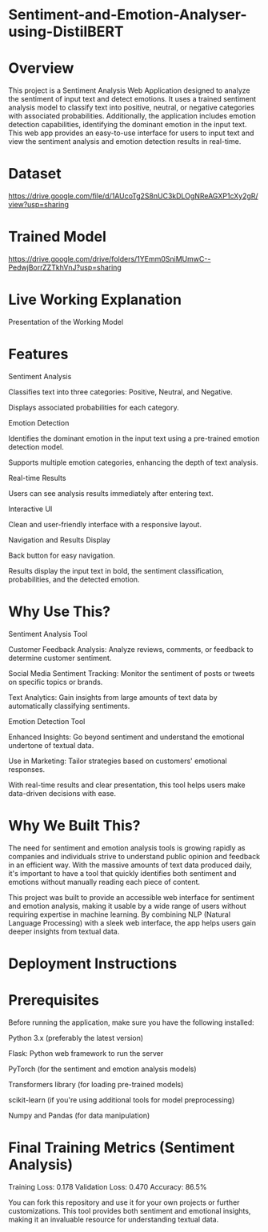 # Sentiment-and-Emotion-Analyser-using-DistilBERT

# Overview

This project is a Sentiment Analysis Web Application designed to analyze the sentiment of input text and detect emotions. It uses a trained sentiment analysis model to classify text into positive, neutral, or negative categories with associated probabilities. Additionally, the application includes emotion detection capabilities, identifying the dominant emotion in the input text. This web app provides an easy-to-use interface for users to input text and view the sentiment analysis and emotion detection results in real-time.

# Dataset
https://drive.google.com/file/d/1AUcoTg2S8nUC3kDLOgNReAGXP1cXy2gR/view?usp=sharing

# Trained Model
https://drive.google.com/drive/folders/1YEmm0SniMUmwC--PedwjBorrZZTkhVnJ?usp=sharing

# Live Working Explanation
Presentation of the Working Model

# Features

Sentiment Analysis

Classifies text into three categories: Positive, Neutral, and Negative.

Displays associated probabilities for each category.

Emotion Detection

Identifies the dominant emotion in the input text using a pre-trained emotion detection model.

Supports multiple emotion categories, enhancing the depth of text analysis.

Real-time Results

Users can see analysis results immediately after entering text.

Interactive UI

Clean and user-friendly interface with a responsive layout.

Navigation and Results Display

Back button for easy navigation.

Results display the input text in bold, the sentiment classification, probabilities, and the detected emotion.

# Why Use This?

Sentiment Analysis Tool

Customer Feedback Analysis: Analyze reviews, comments, or feedback to determine customer sentiment.

Social Media Sentiment Tracking: Monitor the sentiment of posts or tweets on specific topics or brands.

Text Analytics: Gain insights from large amounts of text data by automatically classifying sentiments.

Emotion Detection Tool

Enhanced Insights: Go beyond sentiment and understand the emotional undertone of textual data.

Use in Marketing: Tailor strategies based on customers' emotional responses.

With real-time results and clear presentation, this tool helps users make data-driven decisions with ease.

# Why We Built This?

The need for sentiment and emotion analysis tools is growing rapidly as companies and individuals strive to understand public opinion and feedback in an efficient way. With the massive amounts of text data produced daily, it's important to have a tool that quickly identifies both sentiment and emotions without manually reading each piece of content.

This project was built to provide an accessible web interface for sentiment and emotion analysis, making it usable by a wide range of users without requiring expertise in machine learning. By combining NLP (Natural Language Processing) with a sleek web interface, the app helps users gain deeper insights from textual data.

# Deployment Instructions

# Prerequisites

Before running the application, make sure you have the following installed:

Python 3.x (preferably the latest version)

Flask: Python web framework to run the server

PyTorch (for the sentiment and emotion analysis models)

Transformers library (for loading pre-trained models)

scikit-learn (if you're using additional tools for model preprocessing)

Numpy and Pandas (for data manipulation)

# Final Training Metrics (Sentiment Analysis)
Training Loss: 0.178
Validation Loss: 0.470
Accuracy: 86.5%

You can fork this repository and use it for your own projects or further customizations. This tool provides both sentiment and emotional insights, making it an invaluable resource for understanding textual data.



